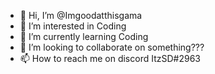 - 👋 Hi, I’m @Imgoodatthisgama
- 👀 I’m interested in Coding
- 🌱 I’m currently learning Coding
- 💞️ I’m looking to collaborate on something???
- 📫 How to reach me on discord ItzSD#2963

<!---
Imgoodatthisgama/Imgoodatthisgama is a ✨ special ✨ repository because its `README.md` (this file) appears on your GitHub profile.
You can click the Preview link to take a look at your changes.
--->
